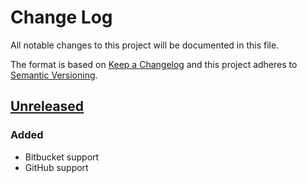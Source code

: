 # Change Log
All notable changes to this project will be documented in this file.

The format is based on [Keep a Changelog](http://keepachangelog.com/)
and this project adheres to [Semantic Versioning](http://semver.org/).

## [Unreleased]
### Added
 - Bitbucket support
 - GitHub support

[Unreleased]: https://github.com/InternetGuru/gfd/compare/master...dev
